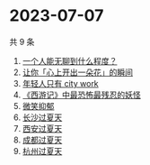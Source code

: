 # 2023-07-07

共 9 条

<!-- BEGIN -->
<!-- 最后更新时间 Fri Jul 07 2023 02:08:41 GMT+0800 (China Standard Time) -->

1. [一个人能无聊到什么程度？](https://www.zhihu.com/search?q=%E4%B8%80%E4%B8%AA%E4%BA%BA%E8%83%BD%E6%97%A0%E8%81%8A%E5%88%B0%E4%BB%80%E4%B9%88%E7%A8%8B%E5%BA%A6%EF%BC%9F)
1. [让你「心上开出一朵花」的瞬间](https://www.zhihu.com/search?q=%E8%AE%A9%E4%BD%A0%E3%80%8C%E5%BF%83%E4%B8%8A%E5%BC%80%E5%87%BA%E4%B8%80%E6%9C%B5%E8%8A%B1%E3%80%8D%E7%9A%84%E7%9E%AC%E9%97%B4)
1. [年轻人只有 city work](https://www.zhihu.com/search?q=%E5%B9%B4%E8%BD%BB%E4%BA%BA%E5%8F%AA%E6%9C%89%20city%20work)
1. [《西游记》中最恐怖最残忍的妖怪](https://www.zhihu.com/search?q=%E3%80%8A%E8%A5%BF%E6%B8%B8%E8%AE%B0%E3%80%8B%E4%B8%AD%E6%9C%80%E6%81%90%E6%80%96%E6%9C%80%E6%AE%8B%E5%BF%8D%E7%9A%84%E5%A6%96%E6%80%AA)
1. [微笑抑郁](https://www.zhihu.com/search?q=%E5%BE%AE%E7%AC%91%E6%8A%91%E9%83%81)
1. [长沙过夏天](https://www.zhihu.com/search?q=%E9%95%BF%E6%B2%99%E8%BF%87%E5%A4%8F%E5%A4%A9)
1. [西安过夏天](https://www.zhihu.com/search?q=%E8%A5%BF%E5%AE%89%E8%BF%87%E5%A4%8F%E5%A4%A9)
1. [成都过夏天](https://www.zhihu.com/search?q=%E6%88%90%E9%83%BD%E8%BF%87%E5%A4%8F%E5%A4%A9)
1. [杭州过夏天](https://www.zhihu.com/search?q=%E6%9D%AD%E5%B7%9E%E8%BF%87%E5%A4%8F%E5%A4%A9)

<!-- END -->
